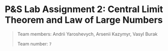 # P&S Lab Assignment 2: Central Limit Theorem and Law of Large Numbers

> Team members: Andrii Yaroshevych, Arsenii Kazymyr, Vasyl Burak
> 
> Team number: `7`